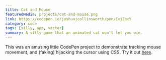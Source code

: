 ```yaml
---
title: Cat and Mouse
featuredMedia: projects/cat-and-mouse.png
link: https://codepen.io/joshuajcollinsworth/pen/ExjZexY
category: code
tags: [silly, app, vector]
summary: A silly game that an animated cat won't let you win.
---
```


This was an amusing little CodePen project to demonstrate tracking mouse movement, and (faking) hijacking the cursor using CSS. Try it out [here](https://codepen.io/joshuajcollinsworth/pen/ExjZexY/).
